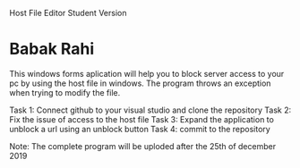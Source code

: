 Host File Editor 
Student Version
# Babak Rahi

This windows forms aplication will help you to block server access to your pc by using the host file in windows.
The program throws an exception when trying to modify the file.

Task 1: Connect github to your visual studio and clone the repository 
Task 2: Fix the issue of access to the host file
Task 3: Expand the application to unblock a url using an unblock button
Task 4: commit to the repository


Note: The complete program will be uploded after the 25th of december 2019
